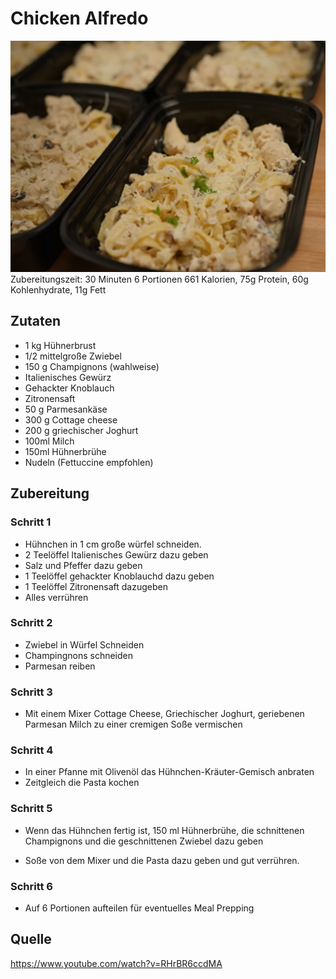 # Chicken Alfredo
![Chicken Alfredo](img/ChickenAlfredo.png)
Zubereitungszeit: 30 Minuten
6 Portionen
661 Kalorien, 75g Protein, 60g Kohlenhydrate, 11g Fett

## Zutaten
- 1 kg Hühnerbrust
- 1/2 mittelgroße Zwiebel
- 150 g Champignons (wahlweise)
- Italienisches Gewürz
- Gehackter Knoblauch
- Zitronensaft
- 50 g Parmesankäse
- 300 g Cottage cheese
- 200 g griechischer Joghurt
- 100ml Milch
- 150ml Hühnerbrühe
- Nudeln (Fettuccine empfohlen)

## Zubereitung
### Schritt 1
- Hühnchen in 1 cm große würfel schneiden.
- 2 Teelöffel Italienisches Gewürz dazu geben
- Salz und Pfeffer dazu geben
- 1 Teelöffel gehackter Knoblauchd dazu geben
- 1 Teelöffel Zitronensaft dazugeben
- Alles verrühren

### Schritt 2
- Zwiebel in Würfel Schneiden
- Champingnons schneiden
- Parmesan reiben

### Schritt 3
- Mit einem Mixer Cottage Cheese, Griechischer Joghurt, geriebenen Parmesan Milch zu einer cremigen Soße vermischen

### Schritt 4
- In einer Pfanne mit Olivenöl das Hühnchen-Kräuter-Gemisch anbraten
- Zeitgleich die Pasta kochen

### Schritt 5
- Wenn das Hühnchen fertig ist, 150 ml Hühnerbrühe, die schnittenen Champignons und die geschnittenen Zwiebel dazu geben

- Soße von dem Mixer und die Pasta dazu geben und gut verrühren.

### Schritt 6
- Auf 6 Portionen aufteilen für eventuelles Meal Prepping

## Quelle
https://www.youtube.com/watch?v=RHrBR6ccdMA